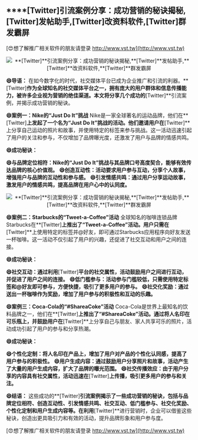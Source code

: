 ## ****[Twitter]**引流案例分享：成功营销的秘诀揭秘,**[Twitter]**发帖助手,**[Twitter]**改资料软件,**[Twitter]**群发霸屏**

[😍想了解推广相关软件的朋友请登录 http://www.vst.tw](http://www.vst.tw)

 <center><img src="https://vst.tw/MP4/tuiguang/png/8.png" alt="**[Twitter]**引流案例分享：成功营销的秘诀揭秘,**[Twitter]**发帖助手,**[Twitter]**改资料软件,**[Twitter]**群发霸屏"></center>

**😄导语：**
在如今数字化的时代，社交媒体平台已成为企业推广和引流的利器。**[Twitter]**作为全球知名的社交媒体平台之一，拥有庞大的用户群体和信息传播能力，被许多企业视为营销的绝佳渠道。本文将分享几个成功的**[Twitter]**引流案例，并揭示成功营销的秘诀。

**😄案例一：Nike的“Just Do It”挑战**
Nike是一家全球著名的运动品牌，他们在**[Twitter]**上发起了一个名为“Just Do It”挑战的活动。他们邀请用户在**[Twitter]**上分享自己运动的照片和故事，并使用特定的标签来参与挑战。这一活动迅速引起了用户的关注和参与，不仅增加了品牌曝光度，还激发了用户与品牌的情感共鸣。

**😄成功秘诀：**

**😄与品牌定位相符：Nike的“Just Do It”挑战与其品牌口号高度契合，能够有效传达品牌的核心价值观。**
**😄创造互动性：活动要求用户参与互动，分享个人故事，增强用户与品牌的互动性和参与感。**
**😄引发情感共鸣：通过用户分享运动故事，激发用户的情感共鸣，提高品牌在用户心中的认同度。**

 <center><img src="https://vst.tw/MP4/tuiguang/png/6.png" alt="**[Twitter]**引流案例分享：成功营销的秘诀揭秘,**[Twitter]**发帖助手,**[Twitter]**改资料软件,**[Twitter]**群发霸屏"></center>

**😄案例二：Starbucks的“Tweet-a-Coffee”活动**
全球知名的咖啡连锁品牌Starbucks在**[Twitter]**上推出了“Tweet-a-Coffee”活动。用户只需在**[Twitter]**上使用特定的标签并@好友，即可通过Starbucks应用程序向好友发送一杯咖啡。这一活动不仅引起了用户的兴趣，还促进了社交互动和用户之间的连接。

**😄成功秘诀：**

**😄社交互动：通过利用**[Twitter]**平台的社交属性，活动鼓励用户之间进行互动，并促进了用户之间的连接。**
**😄低门槛参与：活动参与门槛较低，只需使用特定标签和@好友即可参与，方便快捷，吸引了更多用户的参与。**
**😄社交化奖励：通过送出一杯咖啡作为奖励，增加了用户参与的积极性和互动的乐趣。**

**😄案例三：Coca-Cola的“#ShareaCoke”活动**
Coca-Cola是世界上最知名的饮料品牌之一，他们在**[Twitter]**上推出了“#ShareaCoke”活动。通过将人名印在可乐瓶上，并鼓励用户在**[Twitter]**上分享自己与朋友、家人共享可乐的照片，活动成功引起了用户的参与和分享热潮。

**😄成功秘诀：**

**😄个性化定制：将人名印在产品上，增加了用户对产品的个性化认同感，提高了用户参与的积极性。**
**😄用户生成内容：通过鼓励用户分享照片和故事，活动产生了大量的用户生成内容，扩大了品牌的曝光范围。**
**😄社交传播效应：由于用户分享的内容具有社交属性，活动迅速在**[Twitter]**上传播，吸引更多用户的参与和关注。**

**😄结语：**
这些成功的**[Twitter]**引流案例揭示了一些成功营销的秘诀，包括与品牌定位相符、创造互动性、引发情感共鸣、社交互动、低门槛参与、社交化奖励、个性化定制和用户生成内容等。在利用**[Twitter]**进行营销时，企业可以借鉴这些秘诀，创造出更具吸引力和有效的活动，提升品牌形象和用户参与度。

[😍想了解推广相关软件的朋友请登录 http://www.vst.tw](http://www.vst.tw)



